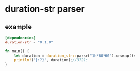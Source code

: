 # duration-str parser

## example
```toml
[dependencies]
duration-str = "0.1.0" 
```

```rust
fn main() {
    let duration = duration_str::parse("1h*60*60").unwrap();
    println!("{:?}", duration);//3721s
}
```